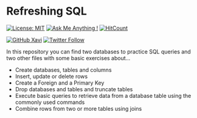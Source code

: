 # Refreshing SQL

<!-- badges: start -->
[![License: MIT](https://img.shields.io/badge/License-MIT-blue.svg)](https://opensource.org/licenses/MIT)
[![Ask Me Anything !](https://img.shields.io/badge/Ask%20me-anything-1abc9c.svg)](https://github.com/xavivg91/refreshing-SQL/issues/new)
[![HitCount](http://hits.dwyl.com/xavivg91/refreshing-SQL.svg)](http://hits.dwyl.com/xavivg91/refreshing-SQL)
<!-- badges: end -->

[![GitHub Xavi](https://img.shields.io/github/followers/xavivg91?label=follow&style=social)](https://github.com/xavivg91/)
[![Twitter Follow](https://img.shields.io/twitter/follow/Xavier91vg.svg?style=social)](https://twitter.com/Xavier91vg)

In this repository you can find two databases to practice SQL queries and two other files with some basic exercises about...

* Create databases, tables and columns 
* Insert, update or delete rows
* Create a Foreign and a Primary Key
* Drop databases and tables and truncate tables
* Execute basic queries to retrieve data from a database table using the commonly used commands
* Combine rows from two or more tables using joins
